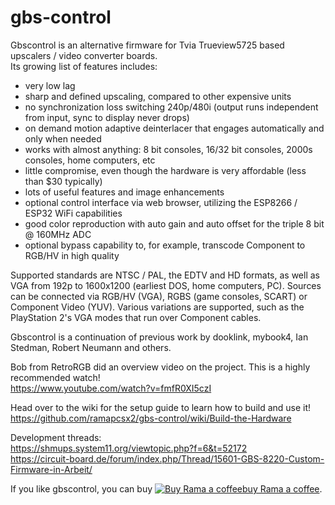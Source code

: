 # gbs-control

Gbscontrol is an alternative firmware for Tvia Trueview5725 based upscalers / video converter boards.  
Its growing list of features includes:   
- very low lag
- sharp and defined upscaling, compared to other expensive units
- no synchronization loss switching 240p/480i (output runs independent from input, sync to display never drops)
- on demand motion adaptive deinterlacer that engages automatically and only when needed
- works with almost anything: 8 bit consoles, 16/32 bit consoles, 2000s consoles, home computers, etc
- little compromise, even though the hardware is very affordable (less than $30 typically)
- lots of useful features and image enhancements
- optional control interface via web browser, utilizing the ESP8266 / ESP32 WiFi capabilities
- good color reproduction with auto gain and auto offset for the triple 8 bit @ 160MHz ADC
- optional bypass capability to, for example, transcode Component to RGB/HV in high quality
 
Supported standards are NTSC / PAL, the EDTV and HD formats, as well as VGA from 192p to 1600x1200 (earliest DOS, home computers, PC).
Sources can be connected via RGB/HV (VGA), RGBS (game consoles, SCART) or Component Video (YUV).
Various variations are supported, such as the PlayStation 2's VGA modes that run over Component cables.

Gbscontrol is a continuation of previous work by dooklink, mybook4, Ian Stedman, Robert Neumann and others.  

Bob from RetroRGB did an overview video on the project. This is a highly recommended watch!   
https://www.youtube.com/watch?v=fmfR0XI5czI

Head over to the wiki for the setup guide to learn how to build and use it!  
https://github.com/ramapcsx2/gbs-control/wiki/Build-the-Hardware

Development threads:  
https://shmups.system11.org/viewtopic.php?f=6&t=52172   
https://circuit-board.de/forum/index.php/Thread/15601-GBS-8220-Custom-Firmware-in-Arbeit/   

If you like gbscontrol, you can buy <a class="bmc-button" target="_blank" href="https://www.buymeacoffee.com/ramapcsx2"><img src="https://cdn.buymeacoffee.com/buttons/bmc-new-btn-logo.svg" alt="Buy Rama a coffee">buy Rama a coffee</a>.   
